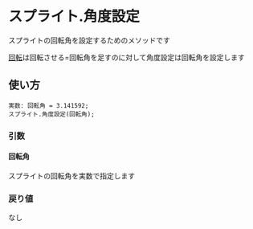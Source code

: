 # スプライト.角度設定

スプライトの回転角を設定するためのメソッドです

[回転](/lib/2d/sprite/rotate)は回転させる=回転角を足すのに対して角度設定は回転角を設定します

## 使い方

```
実数: 回転角 = 3.141592;
スプライト.角度設定(回転角);
```

### 引数

#### 回転角

スプライトの回転角を実数で指定します

### 戻り値

なし